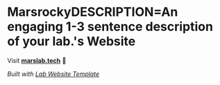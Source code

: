 
# MarsrockyDESCRIPTION=An engaging 1-3 sentence description of your lab.'s Website

Visit **[marslab.tech](http://marslab.tech)** 🚀

_Built with [Lab Website Template](https://greene-lab.gitbook.io/lab-website-template-docs)_
